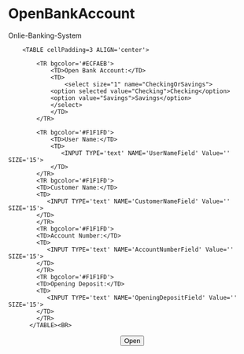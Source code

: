 # OpenBankAccount
Onlie-Banking-System 
<!--
/******************************************************************************
*	Program Author: Dr. Yongming Tang for CSCI 6810 Java and the Internet	  *
*	Date: September, 2012													  *
*******************************************************************************/
-->

<HTML><HEAD></HEAD>
<BODY>
    <FORM NAME="OpenBankAccountForm" ACTION="/CSCI6810/OpenBankAccount.jsp" METHOD ="POST">
        <INPUT TYPE='hidden' NAME='UserID' VALUE='<%=request.getParameter("UserID")%>'>

        <TABLE cellPadding=3 ALIGN='center'>

            <TR bgcolor='#ECFAEB'>
                <TD>Open Bank Account:</TD>
                <TD>
                    <select size="1" name="CheckingOrSavings">
		    	<option selected value="Checking">Checking</option>
		    	<option value="Savings">Savings</option>    
  	            </select>
                </TD>
            </TR>

            <TR bgcolor='#F1F1FD'>
                <TD>User Name:</TD>
                <TD>
                   <INPUT TYPE='text' NAME='UserNameField' Value='' SIZE='15'>
                </TD>
            </TR>
            <TR bgcolor='#F1F1FD'>
	        <TD>Customer Name:</TD>
	        <TD>
	           <INPUT TYPE='text' NAME='CustomerNameField' Value='' SIZE='15'>
	        </TD>
            </TR>
            <TR bgcolor='#F1F1FD'>
	    	<TD>Account Number:</TD>
	    	<TD>
	    	   <INPUT TYPE='text' NAME='AccountNumberField' Value='' SIZE='15'>
	    	</TD>
            </TR>
            <TR bgcolor='#F1F1FD'>
	        <TD>Opening Deposit:</TD>
	    	<TD>
	    	   <INPUT TYPE='text' NAME='OpeningDepositField' Value='' SIZE='15'>
	        </TD>
            </TR>
          </TABLE><BR>
<CENTER><INPUT TYPE="SUBMIT" NAME='submitBNTN' VALUE='Open'></CENTER><BR>
</FORM>

</BODY>
</HTML>
<SCRIPT LANGUAGE='JavaScript'>
</SCRIPT>
